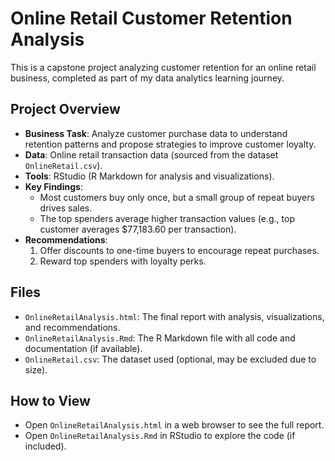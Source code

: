 # Online Retail Customer Retention Analysis

This is a capstone project analyzing customer retention for an online retail business, completed as part of my data analytics learning journey.

## Project Overview
- **Business Task**: Analyze customer purchase data to understand retention patterns and propose strategies to improve customer loyalty.
- **Data**: Online retail transaction data (sourced from the dataset `OnlineRetail.csv`).
- **Tools**: RStudio (R Markdown for analysis and visualizations).
- **Key Findings**:
  - Most customers buy only once, but a small group of repeat buyers drives sales.
  - The top spenders average higher transaction values (e.g., top customer averages $77,183.60 per transaction).
- **Recommendations**:
  1. Offer discounts to one-time buyers to encourage repeat purchases.
  2. Reward top spenders with loyalty perks.

## Files
- `OnlineRetailAnalysis.html`: The final report with analysis, visualizations, and recommendations.
- `OnlineRetailAnalysis.Rmd`: The R Markdown file with all code and documentation (if available).
- `OnlineRetail.csv`: The dataset used (optional, may be excluded due to size).

## How to View
- Open `OnlineRetailAnalysis.html` in a web browser to see the full report.
- Open `OnlineRetailAnalysis.Rmd` in RStudio to explore the code (if included).
